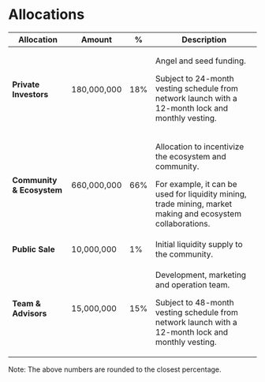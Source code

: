 # Allocations

| **Allocation**             | **Amount**   | **%**  | **Description**                                                                                                                                                                         |
| -------------------------- | ------------ | ------ | --------------------------------------------------------------------------------------------------------------------------------------------------------------------------------------- |
| **Private Investors**      | 180,000,000  | 18%    | <p>Angel and seed funding.</p><p></p><p>Subject to 24-month vesting schedule from network launch with a 12-month lock and monthly vesting. </p>                                         |
| **Community & Ecosystem**  | 660,000,000  | 66%    | <p>Allocation to incentivize the ecosystem and community.</p><p></p><p>For example, it can be used for liquidity mining, trade mining, market making and ecosystem collaborations. </p> |
| **Public Sale**            | 10,000,000   | 1%     | Initial liquidity supply to the community.                                                                                                                                              |
| **Team & Advisors**        | 15,000,000   | 15%    | <p>Development, marketing and operation team. </p><p></p><p>Subject to 48-month vesting schedule from network launch with a 12-month lock and monthly vesting. </p>                     |

Note: The above numbers are rounded to the closest percentage.&#x20;
